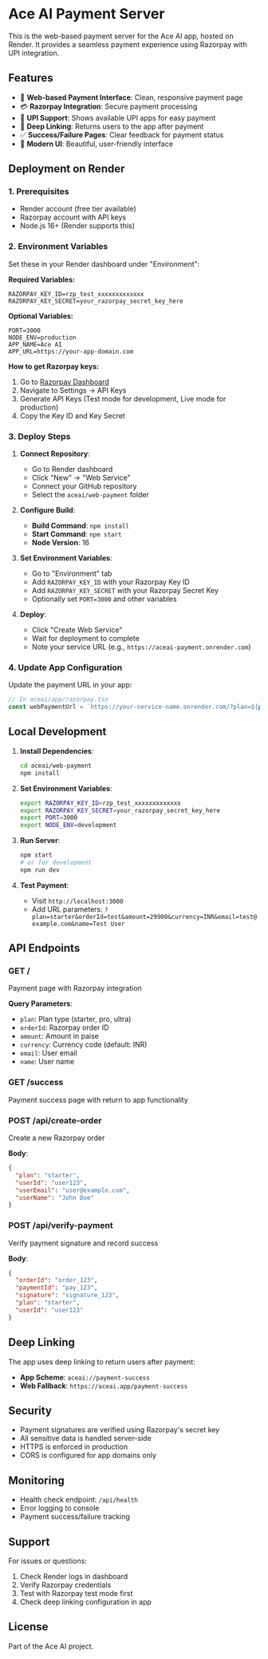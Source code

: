 # Ace AI Payment Server

This is the web-based payment server for the Ace AI app, hosted on Render. It provides a seamless payment experience using Razorpay with UPI integration.

## Features

- 🚀 **Web-based Payment Interface**: Clean, responsive payment page
- 💳 **Razorpay Integration**: Secure payment processing
- 📱 **UPI Support**: Shows available UPI apps for easy payment
- 🔄 **Deep Linking**: Returns users to the app after payment
- ✅ **Success/Failure Pages**: Clear feedback for payment status
- 🎨 **Modern UI**: Beautiful, user-friendly interface

## Deployment on Render

### 1. Prerequisites

- Render account (free tier available)
- Razorpay account with API keys
- Node.js 16+ (Render supports this)

### 2. Environment Variables

Set these in your Render dashboard under "Environment":

**Required Variables:**
```
RAZORPAY_KEY_ID=rzp_test_xxxxxxxxxxxxx
RAZORPAY_KEY_SECRET=your_razorpay_secret_key_here
```

**Optional Variables:**
```
PORT=3000
NODE_ENV=production
APP_NAME=Ace AI
APP_URL=https://your-app-domain.com
```

**How to get Razorpay keys:**
1. Go to [Razorpay Dashboard](https://dashboard.razorpay.com/)
2. Navigate to Settings → API Keys
3. Generate API Keys (Test mode for development, Live mode for production)
4. Copy the Key ID and Key Secret

### 3. Deploy Steps

1. **Connect Repository**:
   - Go to Render dashboard
   - Click "New" → "Web Service"
   - Connect your GitHub repository
   - Select the `aceai/web-payment` folder

2. **Configure Build**:
   - **Build Command**: `npm install`
   - **Start Command**: `npm start`
   - **Node Version**: 16

3. **Set Environment Variables**:
   - Go to "Environment" tab
   - Add `RAZORPAY_KEY_ID` with your Razorpay Key ID
   - Add `RAZORPAY_KEY_SECRET` with your Razorpay Secret Key
   - Optionally set `PORT=3000` and other variables

4. **Deploy**:
   - Click "Create Web Service"
   - Wait for deployment to complete
   - Note your service URL (e.g., `https://aceai-payment.onrender.com`)

### 4. Update App Configuration

Update the payment URL in your app:

```typescript
// In aceai/app/razorpay.tsx
const webPaymentUrl = `https://your-service-name.onrender.com/?plan=${plan}&orderId=${order.id}&amount=${order.amount}&currency=${order.currency}&email=${encodeURIComponent(user.email || '')}&name=${encodeURIComponent(user.profile?.full_name || user.profile?.username || 'Ace User')}`;
```

## Local Development

1. **Install Dependencies**:
   ```bash
   cd aceai/web-payment
   npm install
   ```

2. **Set Environment Variables**:
   ```bash
   export RAZORPAY_KEY_ID=rzp_test_xxxxxxxxxxxxx
   export RAZORPAY_KEY_SECRET=your_razorpay_secret_key_here
   export PORT=3000
   export NODE_ENV=development
   ```

3. **Run Server**:
   ```bash
   npm start
   # or for development
   npm run dev
   ```

4. **Test Payment**:
   - Visit `http://localhost:3000`
   - Add URL parameters: `?plan=starter&orderId=test&amount=29900&currency=INR&email=test@example.com&name=Test User`

## API Endpoints

### GET /
Payment page with Razorpay integration

**Query Parameters**:
- `plan`: Plan type (starter, pro, ultra)
- `orderId`: Razorpay order ID
- `amount`: Amount in paise
- `currency`: Currency code (default: INR)
- `email`: User email
- `name`: User name

### GET /success
Payment success page with return to app functionality

### POST /api/create-order
Create a new Razorpay order

**Body**:
```json
{
  "plan": "starter",
  "userId": "user123",
  "userEmail": "user@example.com",
  "userName": "John Doe"
}
```

### POST /api/verify-payment
Verify payment signature and record success

**Body**:
```json
{
  "orderId": "order_123",
  "paymentId": "pay_123",
  "signature": "signature_123",
  "plan": "starter",
  "userId": "user123"
}
```

## Deep Linking

The app uses deep linking to return users after payment:

- **App Scheme**: `aceai://payment-success`
- **Web Fallback**: `https://aceai.app/payment-success`

## Security

- Payment signatures are verified using Razorpay's secret key
- All sensitive data is handled server-side
- HTTPS is enforced in production
- CORS is configured for app domains only

## Monitoring

- Health check endpoint: `/api/health`
- Error logging to console
- Payment success/failure tracking

## Support

For issues or questions:
1. Check Render logs in dashboard
2. Verify Razorpay credentials
3. Test with Razorpay test mode first
4. Check deep linking configuration in app

## License

Part of the Ace AI project.

